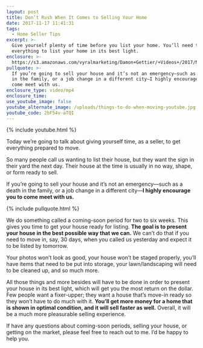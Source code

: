 ```yaml
---
layout: post
title: Don’t Rush When It Comes to Selling Your Home
date: 2017-11-17 11:41:31
tags:
  - Home Seller Tips
excerpt: >-
  Give yourself plenty of time before you list your home. You’ll need to prepare
  everything to list your home in its best light.
enclosure: >-
  https://s3.amazonaws.com/vyralmarketing/Damon+Gettier/+Videos+/2017/November/Roanoke+Real+Estate+Agent-+Dont+Rush+When+It+Comes+to+Selling+Your+Home.mp4
pullquote: >-
  If you’re going to sell your house and it’s not an emergency—such as a death
  in the family, or a job change in a different city—I highly encourage you to
  come meet with us.
enclosure_type: video/mp4
enclosure_time:
use_youtube_image: false
youtube_alternate_image: /uploads/things-to-do-when-moving-youtube.jpg
youtube_code: 2bF54v-aTQI
---
```



{% include youtube.html %}

Today we’re going to talk about giving yourself time, as a seller, to get everything prepared to move.

So many people call us wanting to list their house, but they want the sign in their yard the next day. Their house at the time is usually in no way, shape, or form ready to sell.

If you’re going to sell your house and it’s not an emergency—such as a death in the family, or a job change in a different city—**I highly encourage you to come meet with us.**

{% include pullquote.html %}

We do something called a coming-soon period for two to six weeks. This gives you time to get your house ready for listing. **The goal is to present your house in the best possible way that we can.** We can’t do that if you need to move in, say, 30 days, when you called us yesterday and expect it to be listed by tomorrow.

Your photos won’t look as good, your house won’t be staged properly, you’ll have items that need to be put into storage, your lawn/landscaping will need to be cleaned up, and so much more.

All those things and more besides will have to be done in order to present your house in its best light, which will get you the most return on the dollar. Few people want a fixer-upper; they want a house that’s move-in ready so they won’t have to do much with it. **You’ll get more money for a home that is shown in optimal condition, and it will sell faster as well.** Overall, it will be a much more pleasurable selling experience.

If have any questions about coming-soon periods, selling your house, or getting on the market, please feel free to reach out to me. I’d be happy to help you.